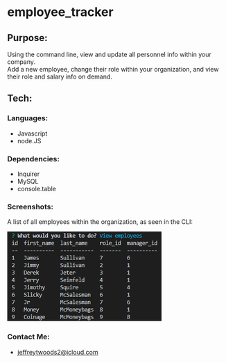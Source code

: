 # employee_tracker

## Purpose: 
Using the command line, view and update all personnel info within your company. <br>
Add a new employee, change their role within your organization, and view their role and salary info on demand.

## Tech:

### Languages:
- Javascript
- node.JS

### Dependencies:
- Inquirer
- MySQL
- console.table

### Screenshots:

A list of all employees within the organization, as seen in the CLI:

![cap-1](screencaps/cap-1.png)

### Contact Me:
- jeffreytwoods2@icloud.com